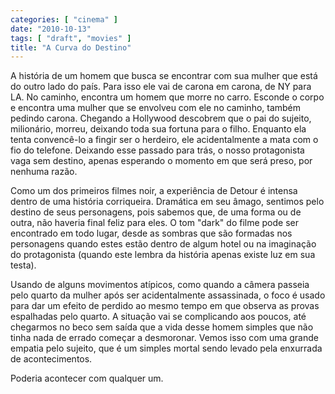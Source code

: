 ```yaml
---
categories: [ "cinema" ]
date: "2010-10-13"
tags: [ "draft", "movies" ]
title: "A Curva do Destino"
---
```

A história de um homem que busca se encontrar com sua mulher que está
do outro lado do país. Para isso ele vai de carona em carona, de NY
para LA. No caminho, encontra um homem que morre no carro. Esconde o
corpo e encontra uma mulher que se envolveu com ele no caminho, também
pedindo carona. Chegando a Hollywood descobrem que o pai do sujeito,
milionário, morreu, deixando toda sua fortuna para o filho. Enquanto
ela tenta convencê-lo a fingir ser o herdeiro, ele acidentalmente a
mata com o fio do telefone. Deixando esse passado para trás, o nosso
protagonista vaga sem destino, apenas esperando o momento em que será
preso, por nenhuma razão.

Como um dos primeiros filmes noir, a experiência de Detour é intensa
dentro de uma história corriqueira. Dramática em seu âmago, sentimos
pelo destino de seus personagens, pois sabemos que, de uma forma ou de
outra, não haveria final feliz para eles. O tom "dark" do filme pode
ser encontrado em todo lugar, desde as sombras que são formadas nos
personagens quando estes estão dentro de algum hotel ou na imaginação
do protagonista (quando este lembra da história apenas existe luz em
sua testa).

Usando de alguns movimentos atípicos, como quando a câmera passeia pelo
quarto da mulher após ser acidentalmente assassinada, o foco é usado
para dar um efeito de perdido ao mesmo tempo em que observa as provas
espalhadas pelo quarto. A situação vai se complicando aos poucos,
até chegarmos no beco sem saída que a vida desse homem simples que
não tinha nada de errado começar a desmoronar. Vemos isso com uma
grande empatia pelo sujeito, que é um simples mortal sendo levado pela
enxurrada de acontecimentos.

Poderia acontecer com qualquer um.
